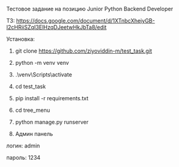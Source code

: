 Тестовое задание на позицию Junior Python Backend Developer

ТЗ: https://docs.google.com/document/d/1XTnbcXhejyGB-I2cHRiiSZqI3ElHzqDJeetwHkJbTa8/edit

Установка:
1) git clone https://github.com/ziyoviddin-m/test_task.git

2) python -m venv venv

3) .\venv\Scripts\activate

4) cd test_task

5) pip install -r requirements.txt

6) cd tree_menu

7) python manage.py runserver

9) Админ панель

логин: admin

пароль: 1234
